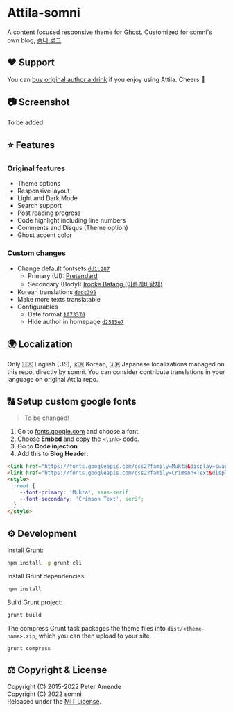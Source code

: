# Attila-somni

A content focused responsive theme for [Ghost](https://github.com/tryghost/ghost/). Customized for somni's own blog, [솜니.로그](https://log.somni.one).

## ♥️ Support

You can [buy original author a drink](https://paypal.me/zutrinken) if you enjoy using Attila. Cheers 🍻

## 📷 Screenshot

To be added.

## ⭐️ Features
### Original features
  * Theme options
  * Responsive layout
  * Light and Dark Mode
  * Search support
  * Post reading progress
  * Code highlight including line numbers
  * Comments and Disqus (Theme option)
  * Ghost accent color
### Custom changes
  * Change default fontsets [`dd1c287`](https://github.com/somnisomni/attila-somni/commit/dd1c287bc841b29b328a6af4732af8ad31bf9960)
    - Primary (UI): [Pretendard](https://github.com/orioncactus/pretendard)
    - Secondary (Body): [Iropke Batang (이롭게바탕체)](https://font.iropke.com/batang/)
  * Korean translations [`dadc395`](https://github.com/somnisomni/attila-somni/commit/dadc3955a11d4ddcbb7b444353d14eafcda31530)
  * Make more texts translatable
  * Configurables
    - Date format [`1f73370`](https://github.com/somnisomni/attila-somni/commit/1f7337046304cec9f32c3afe51a80e4c4ba3af7e)
    - Hide author in homepage [`d2585e7`](https://github.com/somnisomni/attila-somni/commit/d2585e79ef27e4f3bf916c1421632493fc5c7213)

## 🌍 Localization

Only 🇺🇸 English (US), 🇰🇷 Korean, 🇯🇵 Japanese localizations managed on this repo, directly by somni. You can consider contribute translations in your language on original Attila repo.

## 🔠 Setup custom google fonts

> To be changed!

1. Go to [fonts.google.com](https://fonts.google.com/) and choose a font.
2. Choose __Embed__ and copy the `<link>` code.
3. Go to __Code injection__.  
4. Add this to __Blog Header__:  
````html
<link href="https://fonts.googleapis.com/css2?family=Mukta&display=swap" rel="stylesheet">
<link href="https://fonts.googleapis.com/css2?family=Crimson+Text&display=swap" rel="stylesheet">
<style>
  :root {
    --font-primary: 'Mukta', sans-serif;
    --font-secondary: 'Crimson Text', serif;
  }
</style>
````

## ⚙️ Development

Install [Grunt](https://gruntjs.com/getting-started/):
````bash
npm install -g grunt-cli
````
Install Grunt dependencies:
````bash
npm install
````
Build Grunt project:
````bash
grunt build
````
The compress Grunt task packages the theme files into `dist/<theme-name>.zip`, which you can then upload to your site.
````bash
grunt compress
````
## ⚖️ Copyright & License

Copyright (C) 2015-2022 Peter Amende  
Copyright (C) 2022 somni  
Released under the [MIT License](https://github.com/zutrinken/attila/blob/master/LICENSE).
